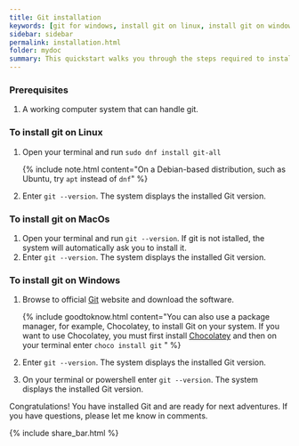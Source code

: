 ```yaml
---
title: Git installation
keywords: [git for windows, install git on linux, install git on windows, install git on ubuntu, install git windows command line, install git on MacOs]
sidebar: sidebar
permalink: installation.html
folder: mydoc
summary: This quickstart walks you through the steps required to install Git.
---
```


### Prerequisites

1. A working computer system that can handle git.

### To install git on Linux
1. Open your terminal and run `sudo dnf install git-all`

    {% include note.html content="On a Debian-based distribution, such as Ubuntu, try `apt` instead of `dnf`" %}
2. Enter `git --version`. The system displays the installed Git version.
   

### To install git on MacOs
1. Open your terminal and run `git --version`. If git is not istalled, the system will automatically ask you to install it.
2. Enter `git --version`. The system displays the installed Git version.


### To install git on Windows

1. Browse to official [Git](https://git-scm.com/download/win) website and download the software.

    {% include goodtoknow.html content="You can also use a package manager, for example, Chocolatey, to install Git on your system. If you want to use Chocolatey, you must first install [Chocolatey](https://chocolatey.org/install) and then on your terminal enter `choco install git` " %}

2. Enter `git --version`. The system displays the installed Git version.

3. On your terminal or powershell enter `git --version`. The system displays the installed Git version.

Congratulations! You have installed Git and are ready for next adventures. If you have questions, please let me know in comments.

{% include share_bar.html %}
